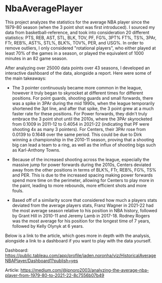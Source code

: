 # NbaAveragePlayer

This project analyzes the statistics for the average NBA player since the 1979-80 season (when the 3 point shot was first introduced). I sourced my data from basketball-reference, and took into consideration 20 different statistics: PTS, REB, AST, STL, BLK, TOV, PF, FG%, 3PT% FT%, TS%, 3PAr, FTr, REB%, AST%, STL%, BLK%, TOV%, PER, and USG%. In order to remove outliers, I only considered "rotational players", who either played at least 70% of the games in a season, or played the equivalent of 1000 minutes in an 82 game season.

After analyzing over 25000 data points over 43 seasons, I developed an interactive dashboard of the data, alongside a report. Here were some of the main takeaways:
* The 3 pointer continuously became more common in the league, however it truly began to skyrocket at different times for different positions. For point guards, shooting guards and small forwards, there was a spike in 3PAr during the mid 1990s, when the league temporarily shortened the 3pt line, and after that spike, the 3 point grew at a much faster rate for these positions. For Power forwards, they didn't truly embrace the 3 point shot until the 2010s, where the 3PAr skyrocketed from 0.1009 in 2011-12 to 0.4054 in 2021-22 (indicating that PF were shooting 4x as many 3 pointers). For Centers, their 3PAr rose from 0.0139 to 0.1648 over the same period. This could be due to Dirk winning a championship in the 2010-11 season, proving that a shooting big can lead a team to a ring, as well as the influx of shooting bigs such as Karl-Anthony Towns.

* Because of the increased shooting across the league, especially the massive jump for power forwards during the 2010s, Centers deviated away from the other positions in terms of BLK%, FTr, REB%, FG%, TS% and PER. This is due to the increased spacing making power forwards spend more time on the perimeter, allowing for Centers to play more in the paint, leading to more rebounds, more efficient shots and more fouls.

* Based off of a similarity score that considered how much a players stats deviated from the average players stats, Franz Wagner in 2021-22 had the most average season relative to his position in NBA history, followed by Grant Hill in 2010-11 and Jeremy Lamb in 2017-18. Rodney Rogers was the most average for his position for the longest time of 7 years, followed by Kelly Olynyk at 6 years.

Below is a link to the article, which goes more in depth with the analysis, alongside a link to a dashboard if you want to play with the data yourself.

Dashboard: https://public.tableau.com/app/profile/jaden.noronha/viz/HistoricalAverageNBAPlayer/Dashboard1?publish=yes

Article: https://medium.com/@jpnoro2003/analyzing-the-average-nba-player-from-1979-80-to-2021-22-8c7556b07b49
